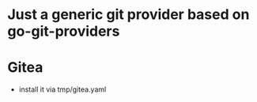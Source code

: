 # Just a generic git provider based on go-git-providers



# Gitea 

- install it via tmp/gitea.yaml 